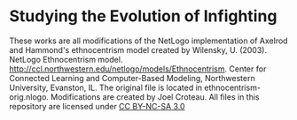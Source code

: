 # Studying the Evolution of Infighting
These works are all modifications of the NetLogo implementation of Axelrod and Hammond's ethnocentrism model created by Wilensky, U. (2003). NetLogo Ethnocentrism model. http://ccl.northwestern.edu/netlogo/models/Ethnocentrism. Center for Connected Learning and Computer-Based Modeling, Northwestern University, Evanston, IL. The original file is located in ethnocentrism-orig.nlogo. Modifications are created by Joel Croteau. All files in this repository are licensed under [CC BY-NC-SA 3.0](https://creativecommons.org/licenses/by-nc-sa/3.0/)
